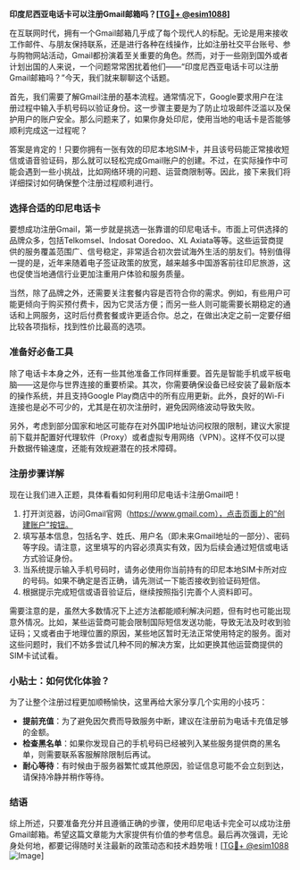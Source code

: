 **印度尼西亚电话卡可以注册Gmail邮箱吗？[[TG💪+ @esim1088](https://t.me/s/esim1088)]**

在互联网时代，拥有一个Gmail邮箱几乎成了每个现代人的标配。无论是用来接收工作邮件、与朋友保持联系，还是进行各种在线操作，比如注册社交平台账号、参与购物网站活动，Gmail都扮演着至关重要的角色。然而，对于一些刚到国外或者计划出国的人来说，一个问题常常困扰着他们——“印度尼西亚电话卡可以注册Gmail邮箱吗？”今天，我们就来聊聊这个话题。

首先，我们需要了解Gmail注册的基本流程。通常情况下，Google要求用户在注册过程中输入手机号码以验证身份。这一步骤主要是为了防止垃圾邮件泛滥以及保护用户的账户安全。那么问题来了，如果你身处印尼，使用当地的电话卡是否能够顺利完成这一过程呢？

答案是肯定的！只要你拥有一张有效的印尼本地SIM卡，并且该号码能正常接收短信或语音验证码，那么就可以轻松完成Gmail账户的创建。不过，在实际操作中可能会遇到一些小挑战，比如网络环境的问题、运营商限制等。因此，接下来我们将详细探讨如何确保整个注册过程顺利进行。

### 选择合适的印尼电话卡

要想成功注册Gmail，第一步就是挑选一张靠谱的印尼电话卡。市面上可供选择的品牌众多，包括Telkomsel、Indosat Ooredoo、XL Axiata等等。这些运营商提供的服务覆盖范围广、信号稳定，非常适合初次尝试海外生活的朋友们。特别值得一提的是，近年来随着电子签证政策的放宽，越来越多中国游客前往印尼旅游，这也促使当地通信行业更加注重用户体验和服务质量。

当然，除了品牌之外，还需要关注套餐内容是否符合你的需求。例如，有些用户可能更倾向于购买预付费卡，因为它灵活方便；而另一些人则可能需要长期稳定的通话和上网服务，这时后付费套餐或许更适合你。总之，在做出决定之前一定要仔细比较各项指标，找到性价比最高的选项。

### 准备好必备工具

除了电话卡本身之外，还有一些其他准备工作同样重要。首先是智能手机或平板电脑——这是你与世界连接的重要桥梁。其次，你需要确保设备已经安装了最新版本的操作系统，并且支持Google Play商店中的所有应用更新。此外，良好的Wi-Fi连接也是必不可少的，尤其是在初次注册时，避免因网络波动导致失败。

另外，考虑到部分国家和地区可能存在对外国IP地址访问权限的限制，建议大家提前下载并配置好代理软件（Proxy）或者虚拟专用网络（VPN）。这样不仅可以提升数据传输速度，还能有效规避潜在的技术障碍。

### 注册步骤详解

现在让我们进入正题，具体看看如何利用印尼电话卡注册Gmail吧！

1. 打开浏览器，访问Gmail官网（https://www.gmail.com），点击页面上的“创建账户”按钮。
2. 填写基本信息，包括名字、姓氏、用户名（即未来Gmail地址的一部分）、密码等字段。请注意，这里填写的内容必须真实有效，因为后续会通过短信或电话方式验证身份。
3. 当系统提示输入手机号码时，请务必使用你当前持有的印尼本地SIM卡所对应的号码。如果不确定是否正确，请先测试一下能否接收到验证码短信。
4. 根据提示完成短信或语音验证后，继续按照指引完善个人资料即可。

需要注意的是，虽然大多数情况下上述方法都能顺利解决问题，但有时也可能出现意外情况。比如，某些运营商可能会限制国际短信发送功能，导致无法及时收到验证码；又或者由于地理位置的原因，某些地区暂时无法正常使用特定的服务。面对这些问题时，我们不妨多尝试几种不同的解决方案，比如更换其他运营商提供的SIM卡试试看。

### 小贴士：如何优化体验？

为了让整个注册过程更加顺畅愉快，这里再给大家分享几个实用的小技巧：

- **提前充值**：为了避免因欠费而导致服务中断，建议在注册前为电话卡充值足够的金额。
- **检查黑名单**：如果你发现自己的手机号码已经被列入某些服务提供商的黑名单，则需要联系客服解除限制后再试。
- **耐心等待**：有时候由于服务器繁忙或其他原因，验证信息可能不会立刻到达，请保持冷静并稍作等待。

### 结语

综上所述，只要准备充分并且遵循正确的步骤，使用印尼电话卡完全可以成功注册Gmail邮箱。希望这篇文章能为大家提供有价值的参考信息。最后再次强调，无论身处何地，都要记得随时关注最新的政策动态和技术趋势哦！[[TG💪+ @esim1088](https://t.me/s/esim1088) ![Image](https://i.postimg.cc/4NQfJmqS/Snipaste-2025-05-13-00-14-12.png)]